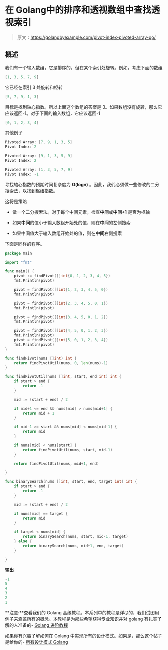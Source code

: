 # 在 Golang中的排序和透视数组中查找透视索引

> 原文：<https://golangbyexample.com/pivot-index-pivoted-array-go/>

## **概述**

我们有一个输入数组，它是排序的，但在某个索引处旋转。例如，考虑下面的数组

```go
[1, 3, 5, 7, 9]
```

它已经在索引 3 处旋转和枢转

```go
[5, 7, 9, 1, 3]
```

目标是找到轴心指数。所以上面这个数组的答案是 3。如果数组没有旋转，那么它应该返回-1。对于下面的输入数组，它应该返回-1

```go
[0, 1, 2, 3, 4]
```

其他例子

```go
Pivoted Array: [7, 9, 1, 3, 5]
Pivot Index: 2

Pivoted Array: [9, 1, 3, 5, 9]
Pivot Index: 2

Pivoted Array: [1, 3, 5, 7, 9]
Pivot Index: -1
```

寻找轴心指数的预期时间复杂度为 **O(logn)** 。因此，我们必须做一些修改的二分搜索法，以找到枢纽指数。

这将是策略

*   做一个二分搜索法。对于每个中间元素，检查**中间**或**中间+1** 是否为枢轴

*   如果**中间**的值小于输入数组开始处的值，则在**中间**的左侧搜索

*   如果中间值大于输入数组开始处的值，则在**中间**右侧搜索

下面是同样的程序。

```go
package main

import "fmt"

func main() {
	pivot := findPivot([]int{0, 1, 2, 3, 4, 5})
	fmt.Println(pivot)

	pivot = findPivot([]int{1, 2, 3, 4, 5, 0})
	fmt.Println(pivot)

	pivot = findPivot([]int{2, 3, 4, 5, 0, 1})
	fmt.Println(pivot)

	pivot = findPivot([]int{3, 4, 5, 0, 1, 2})
	fmt.Println(pivot)

	pivot = findPivot([]int{4, 5, 0, 1, 2, 3})
	fmt.Println(pivot)
	pivot = findPivot([]int{5, 0, 1, 2, 3, 4})
	fmt.Println(pivot)
}

func findPivot(nums []int) int {
	return findPivotUtil(nums, 0, len(nums)-1)
}

func findPivotUtil(nums []int, start, end int) int {
	if start > end {
		return -1
	}

	mid := (start + end) / 2

	if mid+1 <= end && nums[mid] > nums[mid+1] {
		return mid + 1
	}

	if mid-1 >= start && nums[mid] < nums[mid-1] {
		return mid
	}

	if nums[mid] < nums[start] {
		return findPivotUtil(nums, start, mid-1)
	}

	return findPivotUtil(nums, mid+1, end)

}

func binarySearch(nums []int, start, end, target int) int {
	if start > end {
		return -1
	}

	mid := (start + end) / 2

	if nums[mid] == target {
		return mid
	}

	if target < nums[mid] {
		return binarySearch(nums, start, mid-1, target)
	} else {
		return binarySearch(nums, mid+1, end, target)
	}

}
```

**输出**

```go
-1
5
4
3
2
1
```

**注意:**查看我们的 Golang 高级教程。本系列中的教程是详尽的，我们试图用例子来涵盖所有的概念。本教程是为那些希望获得专业知识并对 golang 有扎实了解的人准备的- [Golang 进阶教程](https://golangbyexample.com/golang-comprehensive-tutorial/)

如果你有兴趣了解如何在 Golang 中实现所有的设计模式。如果是，那么这个帖子是给你的- [所有设计模式 Golang](https://golangbyexample.com/all-design-patterns-golang/)
